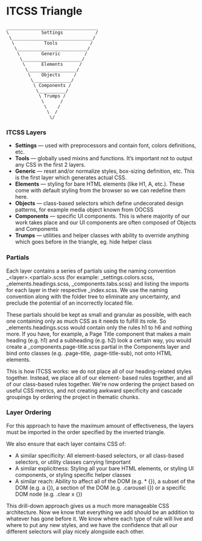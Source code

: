 # ITCSS Triangle
```
__________________________________
\            Settings            /
 \______________________________/
  \           Tools            /
   \__________________________/
    \        Generic         /
     \______________________/
      \      Elements      /
       \__________________/
        \    Objects     /
         \______________/
          \ Components /
           \__________/
            \ Trumps /
             \      /
              \    /
               \  /
                \/
```

### ITCSS Layers
* __Settings__ — used with preprocessors and contain font, colors definitions, etc.
* __Tools__ — globally used mixins and functions. It’s important not to output any CSS in the first 2 layers.
* __Generic__ — reset and/or normalize styles, box-sizing definition, etc. This is the first layer which generates actual CSS.
* __Elements__ — styling for bare HTML elements (like H1, A, etc.). These come with default styling from the browser so we can redefine them here.
* __Objects__ — class-based selectors which define undecorated design patterns, for example media object known from OOCSS
* __Components__ — specific UI components. This is where majority of our work takes place and our UI components are often composed of Objects and Components
* __Trumps__ — utilities and helper classes with ability to override anything which goes before in the triangle, eg. hide helper class

### Partials
Each layer contains a series of partials using the naming convention \_\<layer\>.\<partial\>.scss (for example:
\_settings.colors.scss, \_elements.headings.scss, \_components.tabs.scss) and listing the imports for each layer in their respective \_index.scss.
We use the naming convention along with the folder tree to eliminate any uncertainty, and preclude the potential of an incorrectly located file.

These partials should be kept as small and granular as possible, with each one containing only as much CSS as it needs to
fulfill its role. So \_elements.headings.scss would contain only the rules h1 to h6 and nothing more. If you have, for example, a
Page Title component that makes a main heading (e.g. h1) and a subheading (e.g. h2) look a certain way, you would create a
\_components.page-title.scss partial in the Components layer and bind onto classes (e.g. .page-title, .page-title-sub), not onto
HTML elements.

This is how ITCSS works: we do not place all of our heading-related styles together. Instead, we place all of our element-
based rules together, and all of our class-based rules together. We're now ordering the project based on useful CSS metrics,
and not creating awkward specificity and cascade groupings by ordering the project in thematic chunks.

### Layer Ordering
For this approach to have the maximum amount of effectiveness, the layers must be imported in the order specified by the inverted
triangle.

We also ensure that each layer contains CSS of:
* A similar specificity: All element-based selectors, or all class-based selectors, or utility classes carrying !important
* A similar explicitness: Styling all your bare HTML elements, or styling UI components, or styling specific helper classes
* A similar reach: Ability to affect all of the DOM (e.g. * {}), a subset of the DOM (e.g. a {}), a section of the DOM (e.g.
.carousel {}) or a specific DOM node (e.g. .clear x {})

This drill-down approach gives us a much more manageable CSS architecture. Now we know that everything we add should
be an addition to whatever has gone before it. We know where each type of rule will live and where to put any new styles,
and we have the confidence that all our different selectors will play nicely alongside each other.
